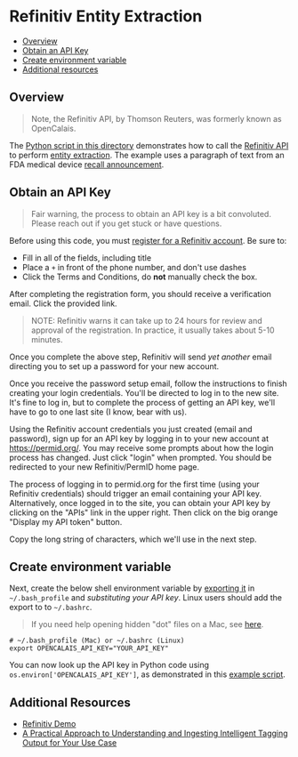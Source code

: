 # Refinitiv Entity Extraction

- [Overview](#overview)
- [Obtain an API Key](#obtain-an-api-key)
- [Create environment variable](#create-environment-variable)
- [Additional resources](#additional-resources)

## Overview

> Note, the Refinitiv API, by Thomson Reuters, was formerly known as OpenCalais.

The [Python script in this directory](extraction_example.py) demonstrates how to call the [Refinitiv API][] to perform [entity extraction][]. The example uses a paragraph of text from an FDA medical device [recall announcement][].


## Obtain an API Key

> Fair warning, the process to obtain an API key is a bit convoluted. Please reach out if you get stuck or have questions.

Before using this code, you must [register for a Refinitiv account][]. Be sure to:

* Fill in all of the fields, including title
* Place a `+` in front of the phone number, and don't use dashes
* Click the Terms and Conditions, do **not** manually check the box.

After completing the registration form, you should receive a verification email. Click the provided link.

> NOTE: Refinitiv warns it can take up to 24 hours for review and approval of the registration. In practice, it usually takes about 5-10 minutes.

Once you complete the above step, Refinitiv will send *yet another* email directing you to set up a password for your new account.

Once you receive the password setup email, follow the instructions to finish creating your login credentials. You'll be directed to log in to the new site. It's fine to log in, but to complete the process of getting an API key, we'll have to go to one last site (I know, bear with us).

Using the Refinitiv account credentials you just created (email and password), sign up for an API key by logging in to your new account at <https://permid.org/>. You may receive some prompts about how the login process has changed. Just click "login" when prompted. You should be redirected to your new Refinitiv/PermID home page. 

The process of logging in to permid.org for the first time (using your Refinitiv credentials) should trigger an email containing your API key. Alternatively, once logged in to the site, you can obtain your API key by clicking on the "APIs" link in the upper right. Then click on the big orange "Display my API token" button.

Copy the long string of characters, which we'll use in the next step.

## Create environment variable

Next, create the below shell environment variable by [exporting it][] in `~/.bash_profile` and *substituting your API key*. Linux users should add the export to to `~/.bashrc`.

> If you need help opening hidden "dot" files on a Mac, see [here](/docs/tech_faq.md#how-do-i-edit-hidden-files-on-a-mac).

```
# ~/.bash_profile (Mac) or ~/.bashrc (Linux)
export OPENCALAIS_API_KEY="YOUR_API_KEY"
```

You can now look up the API key in Python code using `os.environ['OPENCALAIS_API_KEY']`, as demonstrated in this [example script](extraction_example.py).

## Additional Resources

* [Refinitiv Demo][]
* [A Practical Approach to Understanding and Ingesting Intelligent Tagging Output for Your Use Case][]


[Refinitiv API]: https://developers.refinitiv.com/en/api-catalog/open-perm-id/intelligent-tagging-restful-api
[entity extraction]: https://en.wikipedia.org/wiki/Named-entity_recognition
[exporting it]: /docs/python/using_env_vars_for_secrets.md
[Refinitiv Demo]: https://permid.org/onecalaisViewer
[recall announcement]: https://www.fda.gov/MedicalDevices/Safety/ListofRecalls/ucm630614.htm
[register for a Refinitiv account]: https://developers.refinitiv.com/en/register
[A Practical Approach to Understanding and Ingesting Intelligent Tagging Output for Your Use Case]:  https://developers.refinitiv.com/en/article-catalog/article/a-practical-approach-to-understanding-and-ingesting-intelligent-tagging-output

